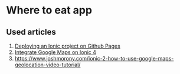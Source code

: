 # Where to eat app
## Used articles

1. [Deploying an Ionic project on Github Pages](https://blog.mimacom.com/angular-cli-github-pages-stackblitz/)
2. [Integrate Google Maps on Ionic 4 ](https://medium.com/ramsatt/integrate-google-maps-on-ionic-4-beta-application-37497dbc12e3)
3. https://www.joshmorony.com/ionic-2-how-to-use-google-maps-geolocation-video-tutorial/
